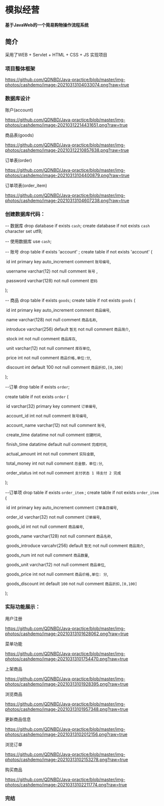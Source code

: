 # 模拟经营

#### 基于JavaWeb的一个简易购物操作流程系统

## 简介

采用了WEB + Servlet + HTML + CSS + JS 实现项目

### 项目整体框架

https://github.com/QDNBD/Java-practice/blob/master/img-photos/cashdemo/image-20210313104033074.png?raw=true

### 数据库设计

账户(account) 

https://github.com/QDNBD/Java-practice/blob/master/img-photos/cashdemo/image-20210312214431651.png?raw=true



商品表(goods)

https://github.com/QDNBD/Java-practice/blob/master/img-photos/cashdemo/image-20210312210857638.png?raw=true



订单表(order)

https://github.com/QDNBD/Java-practice/blob/master/img-photos/cashdemo/image-20210313104400879.png?raw=true



订单项表(order_item)

https://github.com/QDNBD/Java-practice/blob/master/img-photos/cashdemo/image-20210313104607238.png?raw=true



### 创建数据库代码：

-- 数据库
drop database if exists `cash`;
create database if not exists `cash` character set utf8;  

-- 使用数据库
use `cash`;

-- 账号
drop table if exists 'account' ;
create table if not exists 'account'
(

​	id                  	  int primary key auto_increment  comment `账号编号`,

​	username   	  varchar(12)    not null  comment  `账号` ,

​	password		  varchar(128)  not null  comment  `密码`

);

-- 商品
drop table if exists `goods`;
create table if not exists `goods`
(

​	id                     int  primary key auto_increment comment    `商品编号`,

​	name              varchar(128)                     		not  null   comment  `商品名称`,

​	introduce       varchar(256)  default `暂无`     not  null   comment  `商品简介`,

​	stock			   int											   not  null   comment `商品库存`,

​	unit				 varchar(12)								not null   comment `库存单位`,

​	price			   int                						       not null  comment `商品价格,单位:分`,

​	discount         int      default   100                   not null  comment `商品折扣,[0,100]` 

);

--订单
drop table if exists `order`;

create table if not exists `order`
(

​	id								 varchar(32) primary key  comment `订单编号`,

​	account_id				 int					not null comment `账号编号`,

​	account_name		  varchar(12)     not null comment `账号`,

​	create_time				datatime         not null comment `创建时间`,

​	finish_time				 datatime  default  null comment `完成时间`,

​	actual_amount		   int 					not null comment `实际金额`,

​	total_money  			  int         		    not null comment `总金额，单位:分`,

​	order_status				int					 not null comment `支付状态 1 待支付 2 完成`

);

--订单项
drop table if exists `order_item` ;
create table if not exists `order_item`
(

​	id								int primary key auto_increment comment `订单条目编号`,

​	order_id					 varchar(32) 									not null comment `订单编号`,

​	goods_id					int													 not null comment `商品编号`,

​	goods_name	  	   varchar(128) 								   not null comment `商品名称`,

​	goods_introduce 	 varcahr(256)  default  `暂无`   		not null comment `商品简介`,

​	goods_num 			   int 													not null comment `商品数量`,

​	goods_unit				  varchar(12) 								    not null comment `商品单位`,

​	goods_price 				int 												   not null comment `商品价格,单位: 分`,

​	goods_discount 		  int 				default  `100`  		   not null comment `商品折扣,[0,100]`

);



### 实际功能展示：



用户注册

https://github.com/QDNBD/Java-practice/blob/master/img-photos/cashdemo/image-20210313101628062.png?raw=true

菜单功能

https://github.com/QDNBD/Java-practice/blob/master/img-photos/cashdemo/image-20210313101754470.png?raw=true

上架商品

https://github.com/QDNBD/Java-practice/blob/master/img-photos/cashdemo/image-20210313101928395.png?raw=true

浏览商品

https://github.com/QDNBD/Java-practice/blob/master/img-photos/cashdemo/image-20210313101957348.png?raw=true

更新商品信息

https://github.com/QDNBD/Java-practice/blob/master/img-photos/cashdemo/image-20210313102012156.png?raw=true

浏览订单

https://github.com/QDNBD/Java-practice/blob/master/img-photos/cashdemo/image-20210313102153278.png?raw=true

购买商品

https://github.com/QDNBD/Java-practice/blob/master/img-photos/cashdemo/image-20210313102211774.png?raw=true





### 完结





